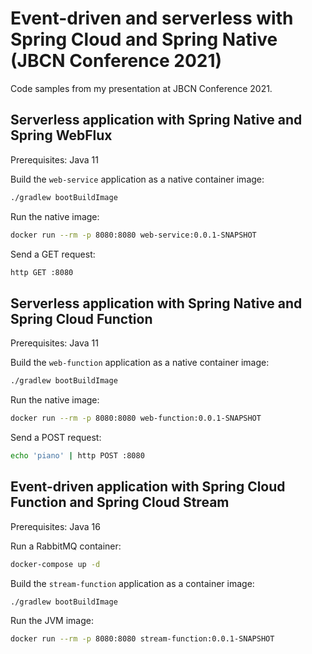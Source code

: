 # Event-driven and serverless with Spring Cloud and Spring Native (JBCN Conference 2021)

Code samples from my presentation at JBCN Conference 2021.

## Serverless application with Spring Native and Spring WebFlux

Prerequisites: Java 11

Build the `web-service` application as a native container image:

```bash
./gradlew bootBuildImage
```

Run the native image:

```bash
docker run --rm -p 8080:8080 web-service:0.0.1-SNAPSHOT
```

Send a GET request:

```bash
http GET :8080
```

## Serverless application with Spring Native and Spring Cloud Function

Prerequisites: Java 11

Build the `web-function` application as a native container image:

```bash
./gradlew bootBuildImage
```

Run the native image:

```bash
docker run --rm -p 8080:8080 web-function:0.0.1-SNAPSHOT
```

Send a POST request:

```bash
echo 'piano' | http POST :8080
```

## Event-driven application with Spring Cloud Function and Spring Cloud Stream

Prerequisites: Java 16

Run a RabbitMQ container:

```bash
docker-compose up -d
```

Build the `stream-function` application as a container image:

```bash
./gradlew bootBuildImage
```

Run the JVM image:

```bash
docker run --rm -p 8080:8080 stream-function:0.0.1-SNAPSHOT
```
